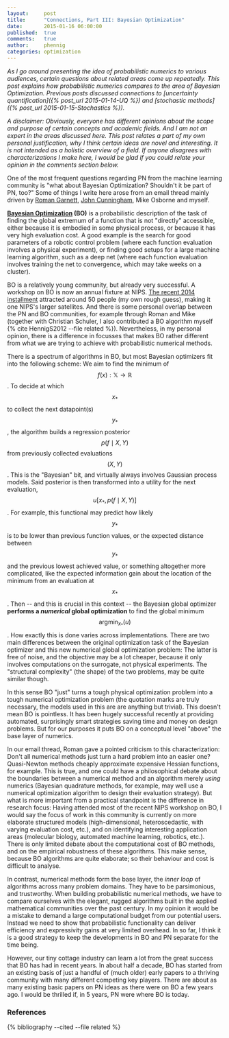 ```yaml
---
layout:     post
title:      "Connections, Part III: Bayesian Optimization"
date:       2015-01-16 06:00:00
published:  true
comments:   true
author:     phennig
categories: optimization
---
```


*As I go around presenting the idea of probabilistic numerics to various
 audiences, certain questions about related areas come up repeatedly. This post
 explains how probabilistic numerics compares to the area of Bayesian
 Optimization. Previous posts discussed connections to
 [uncertainty quantification]({% post_url 2015-01-14-UQ %}) and
 [stochastic methods]({% post_url 2015-01-15-Stochastics %}).*

*A disclaimer: Obviously, everyone has different opinions about the scope and
 purpose of certain concepts and academic fields. And I am not an expert in the
 areas discussed here. This post relates a part of my own personal
 justification, why I think certain ideas are novel and interesting. It is not
 intended as a holistic overview of a field. If anyone disagrees with
 characterizations I make here, I would be glad if you could relate your
 opinion in the comments section below.*

One of the most frequent questions regarding PN from the machine learning
community is "what about Bayesian Optimization?  Shouldn't it be part of PN,
too?" Some of things I write here arose from an email thread mainly driven by
[Roman Garnett](http://www-kd.iai.uni-bonn.de/index.php?page=people*details&id=60),
[John Cunningham](http://stat.columbia.edu/~cunningham/), Mike Osborne and
myself. 

**[Bayesian Optimization](http://bayesianoptimization.org) (BO)** is a
probabilistic description of the task of finding the global extremum of a
function that is not "directly" accessible, either because it is embodied in
some physical process, or because it has very high evaluation cost. A good
example is the search for good parameters of a robotic control problem (where
each function evaluation involves a physical experiment), or finding good
setups for a large machine learning algorithm, such as a deep net (where each
function evaluation involves training the net to convergence, which may take
weeks on a cluster).

BO is a relatively young community, but already very successful. A workshop on
BO is now an annual fixture at
NIPS. [The recent 2014 installment](http://bayesopt.github.io) attracted around
50 people (my own rough guess), making it one NIPS's larger satellites. And
there is some personal overlap between the PN and BO communities, for example
through Roman and Mike (together with Christian Schuler, I also contributed
a BO algorithm myself {% cite HennigS2012 --file related %}).
Nevertheless, in my personal opinion, there is
a difference in focusses that makes BO rather different from what we are trying
to achieve with probabilistic numerical methods.

There is a spectrum of algorithms in BO, but most Bayesian optimizers fit into
the following scheme: We aim to find the minimum of
$$f(x):\mathbb{X}\to\mathbb{R}$$. To decide at which $$x_*$$ to collect the
next datapoint(s) $$y_*$$, the algorithm builds a regression posterior
$$p(f\mid X,Y)$$ from previously collected evaluations $$(X,Y)$$. This is the
"Bayesian" bit, and virtually always involves Gaussian process models. Said
posterior is then transformed into a utility for the next evaluation,
$$u[x_*,p(f\mid X,Y)]$$. For example, this functional may predict how likely
$$y_*$$ is to be lower than previous function values, or the expected distance
between $$y_*$$ and the previous lowest achieved value, or something altogether
more complicated, like the expected information gain about the location of the
minimum from an evaluation at $$x_*$$. Then -- and this is crucial in this
context -- the Bayesian global optimizer **performs a *numerical* global
optimization** to find the global minimum $$\operatorname{arg
min}_{x_*}(u)$$. How exactly this is done varies across implementations. There
are two main differences between the original optimization task of the Bayesian
optimizer and this new numerical global optimization problem: The latter is
free of noise, and the objective may be a lot cheaper, because it only involves
computations on the surrogate, not physical experiments. The "structural
complexity" (the shape) of the two problems, may be quite similar though.

In this sense BO "just" turns a tough physical optimization problem into a
tough numerical optimization problem (the quotation marks are truly necessary,
the models used in this are are anything but trivial). This doesn't mean BO is
pointless. It has been hugely successful recently at providing automated,
surprisingly smart strategies saving time and money on design problems.  But
for our purposes it puts BO on a conceptual level "above" the base layer of
numerics.

In our email thread, Roman gave a pointed criticism to this characterization:
Don't all numerical methods just turn a hard problem into an easier one?
Quasi-Newton methods cheaply approximate expensive Hessian functions, for
example. This is true, and one could have a philosophical debate about the
boundaries between a numerical method and an algorithm merely *using* numerics
(Bayesian quadrature methods, for example, may well use a numerical
optimization algorithm to design their evaluation strategy). But what is more
important from a practical standpoint is the difference in research focus:
Having attended most of the recent NIPS workshop on BO, I would say the focus
of work in this community is currently on more elaborate structured models
(high-dimensional, heteroscedastic, with varying evaluation cost, etc.), and on
identifying interesting application areas (molecular biology, automated machine
learning, robotics, etc.). There is only limited debate about the computational
cost of BO methods, and on the empirical robustness of these algorithms. This
make sense, because BO algorithms are quite elaborate; so their behaviour and
cost is difficult to analyse.

In contrast, numerical methods form the base layer, the *inner loop* of
algorithms across many problem domains. They have to be parsimonious, and
trustworthy. When building probabilistic numerical methods, we have to compare
ourselves with the elegant, rugged algorithms built in the applied mathematical
communities over the past century. In my opinion it would be a mistake to
demand a large computational budget from our potential users. Instead we need
to show that probabilistic functionality can deliver efficiency and
expressivity gains at very limited overhead. In so far, I think it is a good
strategy to keep the developments in BO and PN separate for the time being.

However, our tiny cottage industry can learn a lot from the great success that
BO has had in recent years. In about half a decade, BO has started from an
existing basis of just a handful of (much older) early papers to a thriving
community with many different competing key players. There are about as many
existing basic papers on PN ideas as there were on BO a few years ago. I would
be thrilled if, in 5 years, PN were where BO is today.

### References ###

{% bibliography --cited --file related %}
